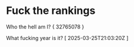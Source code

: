 # Fuck the rankings

Who the hell am I?
{ 32765078 }

What fucking year is it?
[ 2025-03-25T21:03:20Z ]
